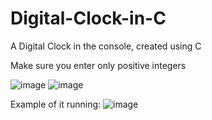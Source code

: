 # Digital-Clock-in-C
A Digital Clock in the console, created using C


Make sure you enter only positive integers

![image](https://user-images.githubusercontent.com/55643100/147796500-f549fbff-0e9e-4510-8f4b-f1cfe1f64611.png)
![image](https://user-images.githubusercontent.com/55643100/147796531-ef514cd0-a7ff-42c2-81a5-c30714957d71.png)



Example of it running:
![image](https://user-images.githubusercontent.com/55643100/147796513-e42de30d-58c6-42e6-ab80-b4cc6f53feeb.png)


